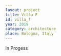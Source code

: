 ```yaml
---
layout: project
title: Villa F
id: villa_f
year: 2019
category: architecture
place: Bologna, Italy
---
```


In Progess
